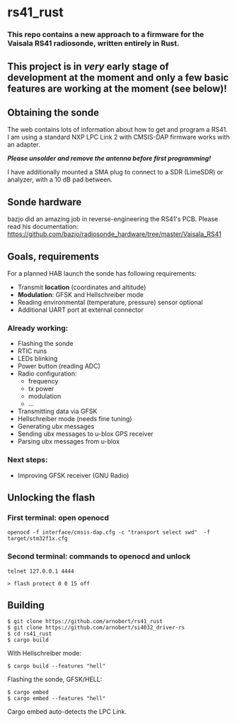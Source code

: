 # rs41_rust

### This repo contains a new approach to a firmware for the Vaisala RS41 radiosonde, written entirely in Rust.

## This project is in *very* early stage of development at the moment and only a few basic features are working at the moment (see below)!

## Obtaining the sonde
The web contains lots of information about how to get and program a RS41.
I am using a standard NXP LPC Link 2 with CMSIS-DAP firmware works with an adapter.

**_Please unsolder and remove the antenna before first programming!_** 

I have additionally mounted a SMA plug to connect to a SDR (LimeSDR) or analyzer, with a 10 dB pad between.

## Sonde hardware
bazjo did an amazing job in reverse-engineering the RS41's PCB.
Please read his documentation: https://github.com/bazjo/radiosonde_hardware/tree/master/Vaisala_RS41

## Goals, requirements
For a planned HAB launch the sonde has following requirements:
- Transmit **location** (coordinates and altitude)
- **Modulation**: GFSK and Hellschreiber mode
- Reading environmental (temperature, pressure) sensor optional
- Additional UART port at external connector

### Already working:
- Flashing the sonde
- RTIC runs
- LEDs blinking
- Power button (reading ADC)
- Radio configuration:
  - frequency
  - tx power
  - modulation
  - ...
- Transmitting data via GFSK
- Hellschreiber mode (needs fine tuning)
- Generating ubx messages
- Sending ubx messages to u-blox GPS receiver
- Parsing ubx messages from u-blox

### Next steps:
- Improving GFSK receiver (GNU Radio)

## Unlocking the flash

### First terminal: open openocd
```
openocd -f interface/cmsis-dap.cfg -c "transport select swd"  -f target/stm32f1x.cfg
```

### Second terminal: commands to openocd and unlock
```
telnet 127.0.0.1 4444

> flash protect 0 0 15 off
```

## Building

```
$ git clone https://github.com/arnobert/rs41_rust
$ git clone https://github.com/arnobert/si4032_driver-rs
$ cd rs41_rust
$ cargo build
```
With Hellschreiber mode:
```
$ cargo build --features "hell"
```

Flashing the sonde, GFSK/HELL:
```
$ cargo embed
$ cargo embed --features "hell"
```
Cargo embed auto-detects the LPC Link.